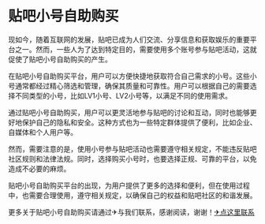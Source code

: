 # 贴吧小号自助购买

现如今，随着互联网的发展，贴吧已成为人们交流、分享信息和获取娱乐的重要平台之一。然而，一些人为了达到特定目的，需要使用多个账号参与贴吧活动，这就促使了贴吧小号自助购买的产生。

在贴吧小号自助购买平台，用户可以方便快捷地获取符合自己需求的小号。这些小号通常都经过精心筛选和管理，确保其质量和可靠性。用户可以根据自己的需要选择不同类型的小号，比如LV1小号、LV2小号等，以满足不同的使用需求。

通过贴吧小号自助购买，用户可以更灵活地参与贴吧的讨论和互动，同时也能够更好地保护自己的隐私和安全。这种方式也为一些特定群体提供了便利，比如企业、自媒体和个人用户等。

然而，需要注意的是，使用小号参与贴吧活动也需要遵守相关规定，不能违反贴吧社区规则和法律法规。同时，选择购买小号时，也要选择正规、可靠的平台，以免造成不必要的麻烦。

贴吧小号自助购买平台的出现，为用户提供了更多的选择和便利，但在使用过程中，也需要合理使用，遵守相关规定，以确保自己的权益和贴吧社区的和谐发展。

更多关于贴吧小号自助购买请通过✈与我们联系，感谢阅读，谢谢！[✈点这里联系](https://d.k02.cc)